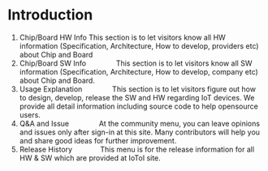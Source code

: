 # Introduction

1. Chip/Board HW Info
This section is to let visitors know all HW information (Specification, Architecture, How to develop, providers etc) about Chip and Board
2. Chip/Board SW Info               
This section is to let visitors know all SW information (Specification, Architecture, How to develop, company etc) about Chip and Board.   
3. Usage Explanation               
This section is to let visitors figure out how to design, develop, release the SW and HW regarding IoT devices. We provide all detail information including source code to help opensource users.    
4. Q&A and Issue               
At the community menu, you can leave opinions and issues only after sign-in at this site. Many contributors will help you and share good ideas for further improvement.    
5. Release History              
This menu is for the release information for all HW & SW which are provided at IoToI site.

